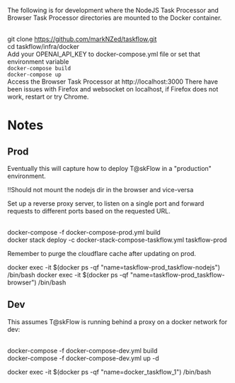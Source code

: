 The following is for development where the NodeJS Task Processor and Browser Task Processor directories are mounted to the Docker container.

<br> git clone https://github.com/markNZed/taskflow.git
<br> cd taskflow/infra/docker
<br> Add your OPENAI_API_KEY to docker-compose.yml file or set that environment variable
<br> `docker-compose build`
<br> `docker-compose up`
<br> Access the Browser Task Processor at http://localhost:3000 
There have been issues with Firefox and websocket on localhost, if Firefox does not work, restart or try Chrome.

# Notes

## Prod
Eventually this will capture how to deploy T@skFlow in a "production" environment. 

!!Should not mount the nodejs dir in the browser and vice-versa

Set up a reverse proxy server, to listen on a single port and forward requests to different ports based on the requested URL.

<br> docker-compose -f docker-compose-prod.yml build
<br> docker stack deploy -c docker-stack-compose-taskflow.yml taskflow-prod

Remember to purge the cloudflare cache after updating on prod.

docker exec -it $(docker ps -qf "name=taskflow-prod_taskflow-nodejs") /bin/bash
docker exec -it $(docker ps -qf "name=taskflow-prod_taskflow-browser") /bin/bash

## Dev
This assumes T@skFlow is running behind a proxy on a docker network for dev:

<br> docker-compose -f docker-compose-dev.yml build
<br> docker-compose -f docker-compose-dev.yml up -d

docker exec -it $(docker ps -qf "name=docker_taskflow_1") /bin/bash
